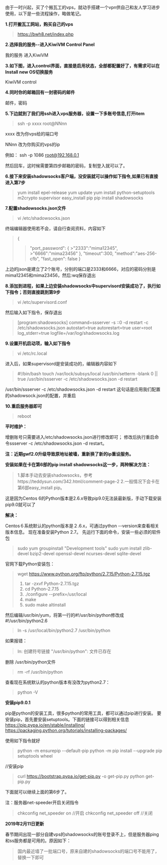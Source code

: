 
由于一时兴起，买了个搬瓦工的vps，就动手搭建一个vpn供自己和友人学习进步使用，以下是一些流程操作，略做笔记。

**1.打开搬瓦工网站，购买自己的vps**
>https://bwh8.net/index.php

**2.选择我的服务--进入KiwiVM Control Panel**

  我的服务
  进入KiwiVM

**3.如下图，进入control界面，直接是启用状态，全部都配置好了，有需求可以在Install new OS切换服务**

KiwiVM control

**4.同时你的邮箱回有一封密码的邮件**

邮件，密码

**5.下边就到了我们用ssh进入vps服务器，设置一下多账号信息,打开item**

>ssh -p xxxx root@NNnn

xxxx 改为你vps给的端口号

NNnn 改为你购买的vps的ip

例如： ssh -p 1086 root@192.168.0.1

然后回车，这时候需要第四步邮箱的密码，复制登入就可以了。

**6.接下来安装shadowsocks客户端，没安装就可以操作如下指令,如果已有直接进入第7步**

>yum install epel-release
>yum update 
>yum install python-setuptools m2crypto supervisor 
>easy_install pip 
>pip install shadowsocks

**7.配置shadowsocks.json文件**

>vi /etc/shadowsocks.json

终端编辑器使用若不会，请自行查阅资料，内容如下

>{
>	 >"port_password":
>	 >{
>		>"2333":"mima12345",
>		>"6666":"mima23456"
>	 >},
> 	 >"timeout":300,
>	 >"method":"aes-256-cfb",
>	 >"fast_open": false
> }

上边的json是建立了2个账号，分别的端口是2333和6666，对应的密码分别是mima12345和mima23456，然后:wq保存退出

**8.添加到进程，如果上边安装shadowsocks中supervisord安装成功了，执行如下指令；否则直接跳到第9步**

>vi /etc/supervisord.conf
 
 然后输入如下指令，保存退出

>[program:shadowsocks]
>command=ssserver -s ::0 -d restart -c /etc/shadowsocks.json
>autostart=true
>autorestart=true
>user=root
>log_stderr=true
>logfile=/var/log/shadowsocks.log


**9.设置开机启动项，输入如下指令**

>vi /etc/rc.local

进入后，如果supervisord是安装成功的，编辑器内容如下

>#!/bin/bash
>touch /var/lock/subsys/local
>/usr/bin/setterm -blank 0 || true
>/usr/bin/ssserver -c /etc/shadowsocks.json -d restart

/usr/bin/ssserver -c /etc/shadowsocks.json -d restart 这句话是应用我们配置的shadowsock.json的配置，并重启

**10.重启服务器即可**
>reboot

**平时维护：**

增删账号只需要进入/etc/shadowsocks.json进行修改即可；
修改后执行重启命令ssserver -c /etc/shadowsocks.json -d restart。

**注：近期gwf2.0升级导致原地址被墙，重新换了新的ip重设服务。**

**安装如果在卡在第6部的pip install shadowsocks这一步，两种解决方法：**
>1.脚本手动去安装shadowsocks，参考https://teddysun.com/342.html/comment-page-2 
>2.一般情况下会卡在第6部easy_install pip。

这是因为Centos 6的Python版本是2.6.x导致pip9.0无法装最新版，手动下载安装pip9.0就可以了

  **解决：**

Centos６系统默认的python版本是２.6.x，可通过python --version来查看相关版本信息。
现在准备安装Python 2.7。
先运行下面的命令，安装一些必须的软件包
>sudo yum groupinstall "Development tools"
>sudo yum install zlib-devel bzip2-devel openssl-devel ncurses-devel sqlite-devel

官网下载Python安装包：
>wget https://www.python.org/ftp/python/2.7.15/Python-2.7.15.tgz
>1. tar -zxvf Python-2.7.15.tgz
>2. cd Python-2.7.15
>3. ./configure --prefix=/usr/local
>4. make
>5. sudo make altinstall

然后编辑/usr/bin/yum，将第一行的#!/usr/bin/python修改成#!/usr/bin/python2.6
>ln -s /usr/local/bin/python2.7 /usr/bin/python

如果报错：
>ln: 创建符号链接 "/usr/bin/python": 文件已存在

删除 /usr/bin/python文件
>rm -rf /usr/bin/python

查看现在系统默认的python版本有没改为python2.7：
>python -V

**安装pip9.0.1**

pip是python的安装工具，很多python的常用工具，都可以通过pip进行安装。
要安装pip，首先要安装setuptools。下面的链接可以得到相关信息
https://pip.pypa.io/en/stable/installing/
https://packaging.python.org/tutorials/installing-packages/

 使用如下指令就好
>python -m ensurepip --default-pip
>python -m pip install --upgrade pip setuptools wheel

 //安装pip
>curl https://bootstrap.pypa.io/get-pip.py -o get-pip.py
>python get-pip.py

下面就可以继续上面的第6步了。

 注：服务器net-speeder开启关闭指令
>chkconfig net_speeder on //开启
chkconfig net_speeder off //关闭

**2019年2月11日更新**

春节期间出现一部分自建vps的shadowsocks的账号登录不上，但是服务器ping和ss服务都是可用的。原因如下：
>国内最近墙了一批端口号，原来自建的shadowsocks的端口号不能用了，替换一下即可